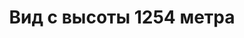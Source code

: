 ---
title: 'Вид с высоты 1254 метра'
location: 'Горная система Кузнецкий Алатау. Аскизский район, Республика Хакасия, Россия'

tags: [all, 2016]
category: as-the-first-settlers
---